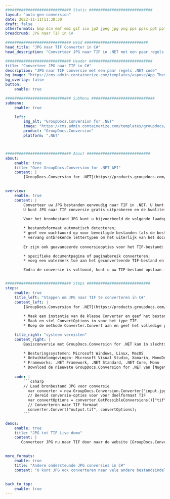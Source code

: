 ```yaml
---
############################# Static ############################
layout: "auto-gen-conversion"
date: 2022-11-11T11:38:30
draft: false
otherformats: bmp dcm emf emz gif ico jp2 jpeg jpg png pps ppsx ppt pptx psb psd svg svgz tga tif tiff webp wmf wmz
breadcrumb: JPG naar TIF in C#

############################# Head ############################
head_title: "JPG naar TIF Converter in C#"
head_description: "Converteer JPG naar TIF in .NET met een paar regels code. Gebruik de GroupDocs Document Conversion API om meer dan 160 bestandsformaten te converteren."

############################# Header ############################
title: "Converteer JPG naar TIF in C#"
description: "JPG naar TIF conversie met een paar regels .NET code"
bg_image: "https://cms.admin.containerize.com/templates/aspose/App_Themes/V3/images/bg/header1.png"
bg_overlay: false
button:
    enable: true

############################# SubMenu ############################
submenu:
    enable: true

    left:
        img_alt: "GroupDocs.Conversion for .NET"
        image: "https://cms.admin.containerize.com/templates/groupdocs/images/product-logos/90x90-noborder/groupdocs-conversion-net.png"
        product: "GroupDocs.Conversion"
        platform: ".NET"



############################# About ############################
about:
    enable: true
    title: "Over GroupDocs.Conversion for .NET API"
    content: |
        [GroupDocs.Conversion for .NET](https://products.groupdocs.com/conversion/net/) kan worden gebruikt om Microsoft Word, Excel, PowerPoint, PDF, Visio en andere formaten te converteren. GroupDocs.Conversion is een standalone API die geschikt is voor back-end en interne systemen waar hoge prestaties vereist zijn. Het is niet afhankelijk van software zoals Microsoft of Open Office.
    

overview:
    enable: true
    content: |
        Converteer uw JPG bestanden eenvoudig naar TIF in .NET. U kunt slechts een paar C# coderegels gebruiken op elk platform naar keuze, zoals - Windows, Linux, macOS.
        U kunt JPG naar TIF conversie gratis uitproberen en de kwaliteit van de conversieresultaten evalueren. Naast eenvoudige scenario's voor bestandsconversie kunt u meer geavanceerde opties proberen voor het laden van het bronbestand JPG en voor het opslaan van het TIF-uitvoerresultaat. 
        
        Voor het bronbestand JPG kunt u bijvoorbeeld de volgende laadopties gebruiken:

        * bestandsformaat automatisch detecteren;
        * geef een wachtwoord op voor beveiligde bestanden (als de bestandsindeling dit ondersteunt);
        * vervang ontbrekende lettertypen om het uiterlijk van het document te behouden.
        
        Er zijn ook geavanceerde conversieopties voor het TIF-bestand:

        * specifieke documentpagina of paginabereik converteren;
        * voeg een watermerk toe aan het geconverteerde TIF-bestand en nog veel meer.

        Zodra de conversie is voltooid, kunt u uw TIF-bestand opslaan in het lokale bestandspad of in opslag van derden, zoals FTP, Amazon S3, Google Drive, Dropbox enz. Let op: om JPG naar {{ te converteren) TO}} er is geen extra software nodig, zoals MS Office, Open Office, Adobe Acrobat Reader enz.


############################# Steps ############################
steps:
    enable: true
    title_left: "Stappen om JPG naar TIF te converteren in C#"
    content_left: |
        [GroupDocs.Conversion for .NET](https://products.groupdocs.com/conversion/net/) maakt het gemakkelijk voor ontwikkelaars om een ​​JPG bestand naar TIF te converteren met een paar regels code.
        
        * Maak een instantie van de klasse Converter en geef het bestand JPG het volledige pad
        * Maak en stel ConvertOptions in voor het type TIF.
        * Roep de methode Converter.Convert aan en geef het volledige pad en formaat (TIF) door als parameter

    title_right: "systeem vereisten"
    content_right: |
        Basisconversie met GroupDocs.Conversion for .NET kan in slechts een paar eenvoudige stappen worden gedaan. Onze API's worden ondersteund op alle belangrijke platforms en besturingssystemen. Voordat u de onderstaande code uitvoert, moet u ervoor zorgen dat de volgende vereisten op uw systeem zijn geïnstalleerd.

        * Besturingssystemen: Microsoft Windows, Linux, MacOS
        * Ontwikkelomgevingen: Microsoft Visual Studio, Xamarin, MonoDevelop
        * Frameworks: .NET Framework, .NET Standard, .NET Core, Mono
        * Download de nieuwste GroupDocs.Conversion for .NET van [Nuget](https://www.nuget.org/packages/groupdocs.conversion)
         
    code: |
        ```csharp    
        // Laad bronbestand JPG voor conversie
          var converter = new GroupDocs.Conversion.Converter("input.jpg");
          // Bereid conversie-opties voor voor doelformaat TIF
          var convertOptions = converter.GetPossibleConversions()["tif"].ConvertOptions;
          // Converteren naar TIF formaat
          converter.Convert("output.tif", convertOptions);
        ```

demos:
    enable: true
    title: "JPG tot TIF Live demo"
    content: |
       Converteer JPG nu naar TIF door naar de website [GroupDocs.Conversion App](https://products.groupdocs.app/conversion/family) te gaan. Online demo heeft de volgende voordelen:
          

more_formats:
    enable: true
    title: "Andere ondersteunde JPG conversies in C#"
    content: "U kunt JPG ook converteren naar vele andere bestandsindelingen. Zie de lijst hieronder."
       
       
back_to_top:
    enable: true
---
```

